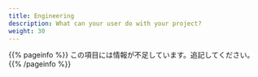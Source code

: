 ```yaml
---
title: Engineering
description: What can your user do with your project?
weight: 30
---
```

{{% pageinfo %}}
この項目には情報が不足しています。追記してください。
{{% /pageinfo %}}
